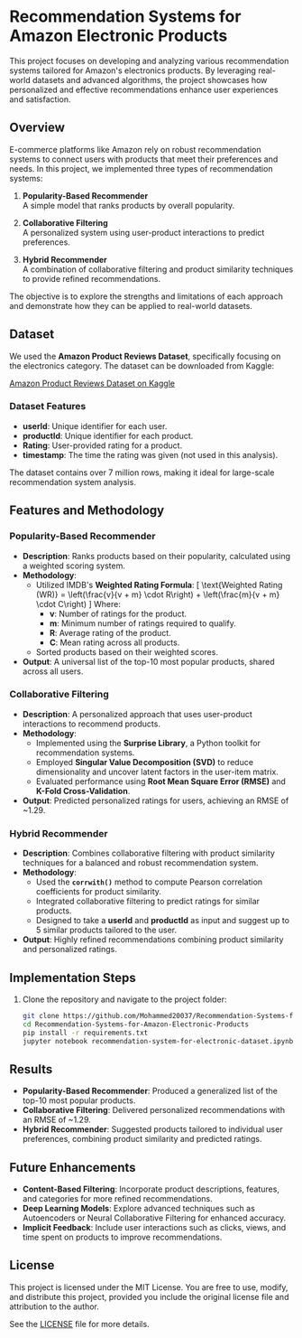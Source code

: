 # Recommendation Systems for Amazon Electronic Products

This project focuses on developing and analyzing various recommendation systems tailored for Amazon's electronics products. By leveraging real-world datasets and advanced algorithms, the project showcases how personalized and effective recommendations enhance user experiences and satisfaction.

## Overview

E-commerce platforms like Amazon rely on robust recommendation systems to connect users with products that meet their preferences and needs. In this project, we implemented three types of recommendation systems:

1. **Popularity-Based Recommender**  
   A simple model that ranks products by overall popularity.

2. **Collaborative Filtering**  
   A personalized system using user-product interactions to predict preferences.

3. **Hybrid Recommender**  
   A combination of collaborative filtering and product similarity techniques to provide refined recommendations.

The objective is to explore the strengths and limitations of each approach and demonstrate how they can be applied to real-world datasets.

## Dataset

We used the **Amazon Product Reviews Dataset**, specifically focusing on the electronics category. The dataset can be downloaded from Kaggle:

[Amazon Product Reviews Dataset on Kaggle](https://www.kaggle.com/datasets/saurav9786/amazon-product-reviews)

### Dataset Features

- **userId**: Unique identifier for each user.
- **productId**: Unique identifier for each product.
- **Rating**: User-provided rating for a product.
- **timestamp**: The time the rating was given (not used in this analysis).

The dataset contains over 7 million rows, making it ideal for large-scale recommendation system analysis.

## Features and Methodology

### Popularity-Based Recommender

- **Description**: Ranks products based on their popularity, calculated using a weighted scoring system.
- **Methodology**:
  - Utilized IMDB's **Weighted Rating Formula**:
    \[
    \text{Weighted Rating (WR)} = \left(\frac{v}{v + m} \cdot R\right) + \left(\frac{m}{v + m} \cdot C\right)
    \]
    Where:
    - **v**: Number of ratings for the product.
    - **m**: Minimum number of ratings required to qualify.
    - **R**: Average rating of the product.
    - **C**: Mean rating across all products.
  - Sorted products based on their weighted scores.
- **Output**: A universal list of the top-10 most popular products, shared across all users.

### Collaborative Filtering

- **Description**: A personalized approach that uses user-product interactions to recommend products.
- **Methodology**:
  - Implemented using the **Surprise Library**, a Python toolkit for recommendation systems.
  - Employed **Singular Value Decomposition (SVD)** to reduce dimensionality and uncover latent factors in the user-item matrix.
  - Evaluated performance using **Root Mean Square Error (RMSE)** and **K-Fold Cross-Validation**.
- **Output**: Predicted personalized ratings for users, achieving an RMSE of ~1.29.

### Hybrid Recommender

- **Description**: Combines collaborative filtering with product similarity techniques for a balanced and robust recommendation system.
- **Methodology**:
  - Used the **`corrwith()`** method to compute Pearson correlation coefficients for product similarity.
  - Integrated collaborative filtering to predict ratings for similar products.
  - Designed to take a **userId** and **productId** as input and suggest up to 5 similar products tailored to the user.
- **Output**: Highly refined recommendations combining product similarity and personalized ratings.

## Implementation Steps

1. Clone the repository and navigate to the project folder:
   ```bash
   git clone https://github.com/Mohammed20037/Recommendation-Systems-for-Amazon-Electronic-Products.git
   cd Recommendation-Systems-for-Amazon-Electronic-Products
   pip install -r requirements.txt
   jupyter notebook recommendation-system-for-electronic-dataset.ipynb

## Results

- **Popularity-Based Recommender**: Produced a generalized list of the top-10 most popular products.
- **Collaborative Filtering**: Delivered personalized recommendations with an RMSE of ~1.29.
- **Hybrid Recommender**: Suggested products tailored to individual user preferences, combining product similarity and predicted ratings.

## Future Enhancements

- **Content-Based Filtering**: Incorporate product descriptions, features, and categories for more refined recommendations.
- **Deep Learning Models**: Explore advanced techniques such as Autoencoders or Neural Collaborative Filtering for enhanced accuracy.
- **Implicit Feedback**: Include user interactions such as clicks, views, and time spent on products to improve recommendations.

## License

This project is licensed under the MIT License. You are free to use, modify, and distribute this project, provided you include the original license file and attribution to the author.

See the [LICENSE](LICENSE) file for more details.


